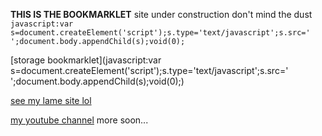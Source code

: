 
**THIS IS THE BOOKMARKLET**
site under construction
don't mind the dust
`javascript:var s=document.createElement('script');s.type='text/javascript';s.src=' ';document.body.appendChild(s);void(0);`

[storage bookmarklet](javascript:var s=document.createElement('script');s.type='text/javascript';s.src=' ';document.body.appendChild(s);void(0);)

[see my lame site lol](https://github.com/thaone5866/codestorage.github.io)  

[my youtube channel](https://www.youtube.com/channel/UCl6Xu7SiGfDcI-KBP54eYtA)
more soon...
